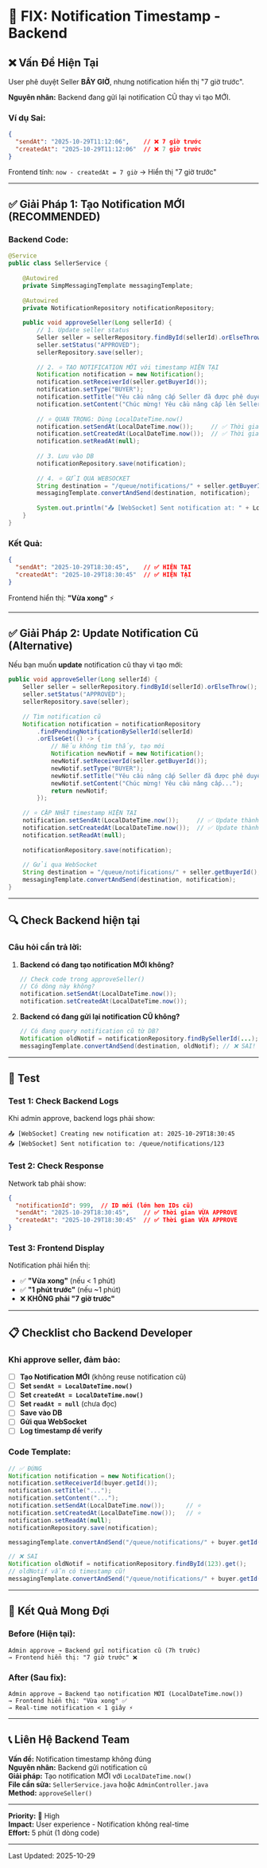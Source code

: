 # 🔧 FIX: Notification Timestamp - Backend

## ❌ Vấn Đề Hiện Tại

User phê duyệt Seller **BÂY GIỜ**, nhưng notification hiển thị "7 giờ trước".

**Nguyên nhân:** Backend đang gửi lại notification CŨ thay vì tạo MỚI.

### Ví dụ Sai:
```json
{
  "sendAt": "2025-10-29T11:12:06",    // ❌ 7 giờ trước
  "createdAt": "2025-10-29T11:12:06"  // ❌ 7 giờ trước
}
```

Frontend tính: `now - createdAt = 7 giờ` → Hiển thị "7 giờ trước"

---

## ✅ Giải Pháp 1: Tạo Notification MỚI (RECOMMENDED)

### Backend Code:

```java
@Service
public class SellerService {
    
    @Autowired
    private SimpMessagingTemplate messagingTemplate;
    
    @Autowired
    private NotificationRepository notificationRepository;
    
    public void approveSeller(Long sellerId) {
        // 1. Update seller status
        Seller seller = sellerRepository.findById(sellerId).orElseThrow();
        seller.setStatus("APPROVED");
        sellerRepository.save(seller);
        
        // 2. ⭐ TẠO NOTIFICATION MỚI với timestamp HIỆN TẠI
        Notification notification = new Notification();
        notification.setReceiverId(seller.getBuyerId());
        notification.setType("BUYER");
        notification.setTitle("Yêu cầu nâng cấp Seller đã được phê duyệt ✅");
        notification.setContent("Chúc mừng! Yêu cầu nâng cấp lên Seller của bạn đã được phê duyệt. Vui lòng mua gói Seller để kích hoạt.");
        
        // ⭐ QUAN TRỌNG: Dùng LocalDateTime.now()
        notification.setSendAt(LocalDateTime.now());     // ✅ Thời gian HIỆN TẠI
        notification.setCreatedAt(LocalDateTime.now());  // ✅ Thời gian HIỆN TẠI
        notification.setReadAt(null);
        
        // 3. Lưu vào DB
        notificationRepository.save(notification);
        
        // 4. ⭐ GỬI QUA WEBSOCKET
        String destination = "/queue/notifications/" + seller.getBuyerId();
        messagingTemplate.convertAndSend(destination, notification);
        
        System.out.println("📤 [WebSocket] Sent notification at: " + LocalDateTime.now());
    }
}
```

### Kết Quả:
```json
{
  "sendAt": "2025-10-29T18:30:45",    // ✅ HIỆN TẠI
  "createdAt": "2025-10-29T18:30:45"  // ✅ HIỆN TẠI
}
```

Frontend hiển thị: **"Vừa xong"** ⚡

---

## ✅ Giải Pháp 2: Update Notification Cũ (Alternative)

Nếu bạn muốn **update** notification cũ thay vì tạo mới:

```java
public void approveSeller(Long sellerId) {
    Seller seller = sellerRepository.findById(sellerId).orElseThrow();
    seller.setStatus("APPROVED");
    sellerRepository.save(seller);
    
    // Tìm notification cũ
    Notification notification = notificationRepository
        .findPendingNotificationBySellerId(sellerId)
        .orElseGet(() -> {
            // Nếu không tìm thấy, tạo mới
            Notification newNotif = new Notification();
            newNotif.setReceiverId(seller.getBuyerId());
            newNotif.setType("BUYER");
            newNotif.setTitle("Yêu cầu nâng cấp Seller đã được phê duyệt ✅");
            newNotif.setContent("Chúc mừng! Yêu cầu nâng cấp...");
            return newNotif;
        });
    
    // ⭐ CẬP NHẬT timestamp HIỆN TẠI
    notification.setSendAt(LocalDateTime.now());     // ✅ Update thành hiện tại
    notification.setCreatedAt(LocalDateTime.now());  // ✅ Update thành hiện tại
    notification.setReadAt(null);
    
    notificationRepository.save(notification);
    
    // Gửi qua WebSocket
    String destination = "/queue/notifications/" + seller.getBuyerId();
    messagingTemplate.convertAndSend(destination, notification);
}
```

---

## 🔍 Check Backend hiện tại

### Câu hỏi cần trả lời:

1. **Backend có đang tạo notification MỚI không?**
   ```java
   // Check code trong approveSeller()
   // Có dòng này không?
   notification.setSendAt(LocalDateTime.now());
   notification.setCreatedAt(LocalDateTime.now());
   ```

2. **Backend có đang gửi lại notification CŨ không?**
   ```java
   // Có đang query notification cũ từ DB?
   Notification oldNotif = notificationRepository.findBySellerId(...);
   messagingTemplate.convertAndSend(destination, oldNotif); // ❌ SAI!
   ```

---

## 🧪 Test

### Test 1: Check Backend Logs

Khi admin approve, backend logs phải show:
```
📤 [WebSocket] Creating new notification at: 2025-10-29T18:30:45
📤 [WebSocket] Sent notification to: /queue/notifications/123
```

### Test 2: Check Response

Network tab phải show:
```json
{
  "notificationId": 999,  // ID mới (lớn hơn IDs cũ)
  "sendAt": "2025-10-29T18:30:45",    // ✅ Thời gian VỪA APPROVE
  "createdAt": "2025-10-29T18:30:45"  // ✅ Thời gian VỪA APPROVE
}
```

### Test 3: Frontend Display

Notification phải hiển thị:
- ✅ **"Vừa xong"** (nếu < 1 phút)
- ✅ **"1 phút trước"** (nếu ~1 phút)
- ❌ **KHÔNG phải "7 giờ trước"**

---

## 📋 Checklist cho Backend Developer

### Khi approve seller, đảm bảo:

- [ ] **Tạo Notification MỚI** (không reuse notification cũ)
- [ ] **Set `sendAt = LocalDateTime.now()`**
- [ ] **Set `createdAt = LocalDateTime.now()`**
- [ ] **Set `readAt = null`** (chưa đọc)
- [ ] **Save vào DB**
- [ ] **Gửi qua WebSocket**
- [ ] **Log timestamp để verify**

### Code Template:

```java
// ✅ ĐÚNG
Notification notification = new Notification();
notification.setReceiverId(buyer.getId());
notification.setTitle("...");
notification.setContent("...");
notification.setSendAt(LocalDateTime.now());      // ⭐
notification.setCreatedAt(LocalDateTime.now());   // ⭐
notification.setReadAt(null);
notificationRepository.save(notification);

messagingTemplate.convertAndSend("/queue/notifications/" + buyer.getId(), notification);
```

```java
// ❌ SAI
Notification oldNotif = notificationRepository.findById(123).get();
// oldNotif vẫn có timestamp cũ!
messagingTemplate.convertAndSend("/queue/notifications/" + buyer.getId(), oldNotif);
```

---

## 🎯 Kết Quả Mong Đợi

### Before (Hiện tại):
```
Admin approve → Backend gửi notification cũ (7h trước)
→ Frontend hiển thị: "7 giờ trước" ❌
```

### After (Sau fix):
```
Admin approve → Backend tạo notification MỚI (LocalDateTime.now())
→ Frontend hiển thị: "Vừa xong" ✅
→ Real-time notification < 1 giây ⚡
```

---

## 📞 Liên Hệ Backend Team

**Vấn đề:** Notification timestamp không đúng  
**Nguyên nhân:** Backend gửi notification cũ  
**Giải pháp:** Tạo notification MỚI với `LocalDateTime.now()`  
**File cần sửa:** `SellerService.java` hoặc `AdminController.java`  
**Method:** `approveSeller()`  

---

**Priority:** 🔴 High  
**Impact:** User experience - Notification không real-time  
**Effort:** 5 phút (1 dòng code)  

---

Last Updated: 2025-10-29


